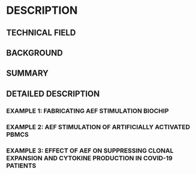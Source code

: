 # DESCRIPTION

## TECHNICAL FIELD

## BACKGROUND

## SUMMARY

## DETAILED DESCRIPTION

### EXAMPLE 1: FABRICATING AEF STIMULATION BIOCHIP

### EXAMPLE 2: AEF STIMULATION OF ARTIFICIALLY ACTIVATED PBMCS

### EXAMPLE 3: EFFECT OF AEF ON SUPPRESSING CLONAL EXPANSION AND CYTOKINE PRODUCTION IN COVID-19 PATIENTS

